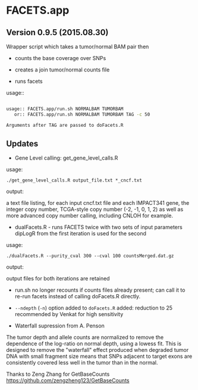 # FACETS.app

## Version 0.9.5 (2015.08.30)

Wrapper script which takes a tumor/normal BAM pair then

* counts the base coverage over SNPs

* creates a join tumor/normal counts file

* runs facets

usage::
```bash

usage:: FACETS.app/run.sh NORMALBAM TUMORBAM
   or:: FACETS.app/run.sh NORMALBAM TUMORBAM TAG -c 50

Arguments after TAG are passed to doFacets.R
```

## Updates

* Gene Level calling: get_gene_level_calls.R

usage:

    ./get_gene_level_calls.R output_file.txt *_cncf.txt

output:

a text file listing, for each input cncf.txt file and each IMPACT341 gene, the integer copy number, TCGA-style copy number (-2, -1, 0, 1, 2) as well as more advanced copy number calling, including CNLOH for example.

* dualFacets.R -  runs FACETS twice with two sets of input parameters dipLogR from the first iteration is used for the second

usage:

    ./dualFacets.R --purity_cval 300 --cval 100 countsMerged.dat.gz

output:

output files for both iterations are retained

* run.sh no longer recounts if counts files already present; can call it to re-run facets instead of calling doFacets.R directly. 

* ```--ndepth``` (```-n```) option added to ```doFacets.R``` added: reduction to 25 recommended by Venkat for high sensitivity

* Waterfall supression from A. Penson

The tumor depth and allele counts are normalized to remove the dependence of the log-ratio on normal depth, using a lowess fit. This is designed to remove the "waterfall" effect produced when degraded tumor DNA with small fragment size means that SNPs adjacent to target exons are consistently covered less well in the tumor than in the normal.


Thanks to Zeng Zhang for GetBaseCounts https://github.com/zengzheng123/GetBaseCounts